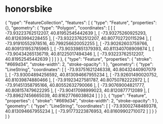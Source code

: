 # honorsbike
{
  "type": "FeatureCollection",
  "features": [
    {
      "type": "Feature",
      "properties": {},
      "geometry": {
        "type": "Polygon",
        "coordinates": [
          [
            [
              -73.93223762512207,
              40.81952545442639
            ],
            [
              -73.93275260925293,
              40.81263994228455
            ],
            [
              -73.93223762512207,
              40.807702720115294
            ],
            [
              -73.91910552978516,
              40.799256620052255
            ],
            [
              -73.90262603759766,
              40.809131953785965
            ],
            [
              -73.90339851379393,
              40.811340708909874
            ],
            [
              -73.90434265136719,
              40.81225017494346
            ],
            [
              -73.93223762512207,
              40.81952545442639
            ]
          ]
        ]
      }
    },
    {
      "type": "Feature",
      "properties": {
        "stroke": "#669d34",
        "stroke-width": 2,
        "stroke-opacity": 1
      },
      "geometry": {
        "type": "LineString",
        "coordinates": [
          [
            -73.93751621246338,
            40.80432440907079
          ],
          [
            -73.93004894256592,
            40.813094667955234
          ],
          [
            -73.92601490020752,
            40.81039874880466
          ],
          [
            -73.91923427581787,
            40.80750782222972
          ],
          [
            -73.91451358795166,
            40.80552632790066
          ],
          [
            -73.90769004821777,
            40.808157479622295
          ],
          [
            -73.90417098999023,
            40.8120877712089
          ],
          [
            -73.89627456665039,
            40.81627766038624
          ]
        ]
      }
    },
    {
      "type": "Feature",
      "properties": {
        "stroke": "#669d34",
        "stroke-width": 2,
        "stroke-opacity": 1
      },
      "geometry": {
        "type": "LineString",
        "coordinates": [
          [
            -73.93002748489378,
            40.813094667955234
          ],
          [
            -73.91773223876953,
            40.81609902710072
          ]
        ]
      }
    }
  ]
}
